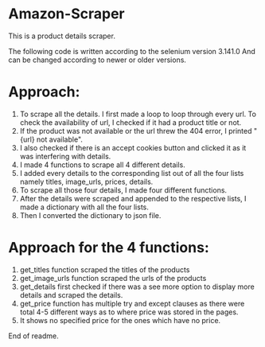 # Amazon-Scraper
This is a product details scraper.

The following code is written according to the selenium version 3.141.0
And can be changed according to newer or older versions.

# Approach:
  1. To scrape all the details. I first made a loop to loop through every url. To check the availability of url, I checked if it had a product title or not.
  2. If the product was not available or the url threw the 404 error, I printed "{url} not available".
  3. I also checked if there is an accept cookies button and clicked it as it was interfering with details.
  4. I made 4 functions to scrape all 4 different details.
  5. I added every details to the corresponding list out of all the four lists namely titles, image_urls, prices, details.
  6. To scrape all those four details, I made four different functions.
  7. After the details were scraped and appended to the respective lists, I made a dictionary with all the four lists.
  8. Then I converted the dictionary to json file.
  
# Approach for the 4 functions:
  1. get_titles function scraped the titles of the products
  2. get_image_urls function scraped the urls of the products
  3. get_details first checked if there was a see more option to display more details and scraped the details.
  4. get_price function has multiple try and except clauses as there were total 4-5 different ways as to where price was stored in the pages.
  5. It shows no specified price for the ones which have no price.
 
End of readme.
 
